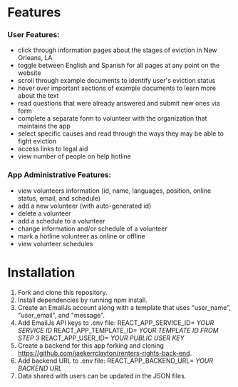 # Features

### User Features:
- click through information pages about the stages of eviction in New Orleans, LA
- toggle between English and Spanish for all pages at any point on the website
- scroll through example documents to identify user's eviction status
- hover over important sections of example documents to learn more about the text
- read questions that were already answered and submit new ones via form
- complete a separate form to volunteer with the organization that maintains the app
- select specific causes and read through the ways they may be able to fight eviction
- access links to legal aid
- view number of people on help hotline

### App Administrative Features:
- view volunteers information (id, name, languages, position, online status, email, and schedule)
- add a new volunteer (with auto-generated id)
- delete a volunteer
- add a schedule to a volunteer
- change information and/or schedule of a volunteer
- mark a hotline volunteer as online or offline
- view volunteer schedules

# Installation

1. Fork and clone this repository.
2. Install dependencies by running npm install.
3. Create an EmailJs account along with a template that uses "user_name", "user_email", and "message".
4. Add EmailJs API keys to .env file:
      REACT_APP_SERVICE_ID= *YOUR SERVICE ID*
      REACT_APP_TEMPLATE_ID= *YOUR TEMPLATE ID FROM STEP 3*
      REACT_APP_USER_ID= *YOUR PUBLIC USER KEY*
6. Create a backend for this app forking and cloning https://github.com/jaekerrclayton/renters-rights-back-end.
7. Add backend URL to .env file:
      REACT_APP_BACKEND_URL= *YOUR BACKEND URL*
8. Data shared with users can be updated in the JSON files.
